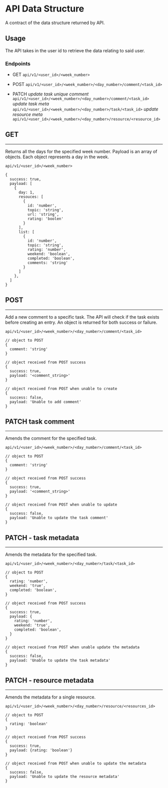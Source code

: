 # API Data Structure

A contract of the data structure returned by API.

## Usage

The API takes in the user id to retrieve the data relating to said user.

### Endpoints

- GET
  `api/v1/<user_id>/<week_number>`

- POST
  `api/v1/<user_id>/<week_number>/<day_number>/comment/<task_id>`

- PATCH
  _update task unique comment_
  `api/v1/<user_id>/<week_number>/<day_number>/comment/<task_id>`
  _update task meta_
  `api/v1/<user_id>/<week_number>/<day_number>/task/<task_id>`
  _update resource meta_
  `api/v1/<user_id>/<week_number>/<day_number>/resource/<resource_id>`

## GET

---

Returns all the days for the specified week number.
Payload is an array of objects. Each object represents a day in the week.

`api/v1/<user_id>/<week_number>`

```JS
{
  success: true,
  payload: [
    {
      day: 1,
      resouces: [
        {
          id: 'number',
          topic: 'string',
          url: 'string',
          rating: 'boolen'
        }
      ],
      list: [
        {
          id: 'number',
          topic: 'string',
          rating: 'number',
          weekend: 'boolean',
          completed: 'boolean',
          comments: 'string'
        }
      ]
    },
  ]
}
```

## POST

---

Add a new comment to a specific task.
The API will check if the task exists before creating an entry.
An object is returned for both success or failure.

`api/v1/<user_id>/<week_number>/<day_number>/comment/<task_id>`

```JS
// object to POST
{
  comment: 'string'
}

// object received from POST success
{
  success: true,
  payload: '<comment_string>'
}

// object received from POST when unable to create
{
  success: false,
  payload: 'Unable to add comment'
}
```

## PATCH task comment

---

Amends the comment for the specified task.

`api/v1/<user_id>/<week_number>/<day_number>/comment/<task_id>`

```JS
// object to POST
{
  comment: 'string'
}

// object received from POST success
{
  success: true,
  payload: '<comment_string>'
}

// object received from POST when unable to update
{
  success: false,
  payload: 'Unable to update the task comment'
}
```

## PATCH - task metadata

---

Amends the metadata for the specified task.

`api/v1/<user_id>/<week_number>/<day_number>/task/<task_id>`

```JS
// object to POST
{
  rating: 'number',
  weekend: 'true',
  completed: 'boolean',
}

// object received from POST success
{
  success: true,
  payload: {
    rating: 'number',
    weekend: 'true',
    completed: 'boolean',
  }
}

// object received from POST when unable update the metadata
{
  success: false,
  payload: 'Unable to update the task metadata'
}
```

## PATCH - resource metadata

---

Amends the metadata for a single resource.

`api/v1/<user_id>/<week_number>/<day_number>/resource/<resources_id>`

```JS
// object to POST
{
  rating: 'boolean'
}

// object received from POST success
{
  success: true,
  payload: {rating: 'boolean'}
}

// object received from POST when unable to update the metadata
{
  success: false,
  payload: 'Unable to update the resource metadata'
}
```
